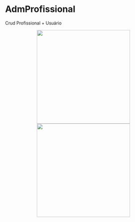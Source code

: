 # AdmProfissional
Crud Profissional + Usuário

<div align="center">
 <img src="https://user-images.githubusercontent.com/57848353/127422344-2ad5ca5e-5f9c-4aca-9799-68c9ee630795.png" width="300px"/> 
 <img src="https://user-images.githubusercontent.com/57848353/127423362-10f0dc0e-6e8d-4adc-a3bb-afc8a95ab4e8.png" width="300px"/> 
</div>

